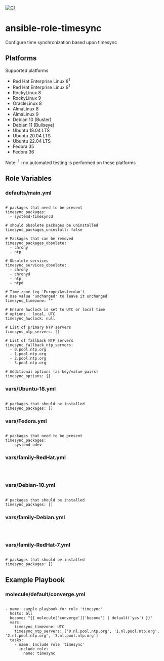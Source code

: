 [![CI](https://github.com/de-it-krachten/ansible-role-timesync/workflows/CI/badge.svg?event=push)](https://github.com/de-it-krachten/ansible-role-timesync/actions?query=workflow%3ACI)


# ansible-role-timesync

Configure time synchronization based upon timesync


## Platforms

Supported platforms

- Red Hat Enterprise Linux 8<sup>1</sup>
- Red Hat Enterprise Linux 9<sup>1</sup>
- RockyLinux 8
- RockyLinux 9
- OracleLinux 8
- AlmaLinux 8
- AlmaLinux 9
- Debian 10 (Buster)
- Debian 11 (Bullseye)
- Ubuntu 18.04 LTS
- Ubuntu 20.04 LTS
- Ubuntu 22.04 LTS
- Fedora 35
- Fedora 36

Note:
<sup>1</sup> : no automated testing is performed on these platforms

## Role Variables
### defaults/main.yml
<pre><code>
# packages that need to be present
timesync_packages:
  - systemd-timesyncd

# should obsolete packages be uninstalled
timesync_packages_uninstall: false

# Packages that can be removed
timesync_packages_obsolete:
  - chrony
  - ntp

# Obsolete services
timesync_services_obsolete:
  - chrony
  - chronyd
  - ntp
  - ntpd

# Time zone (eg 'Europe/Amsterdam')
# Use value 'unchanged' to leave it unchanged
timesync_timezone: ""

# Ensure hwclock is set to UTC or local time
# options : local, UTC
timesync_hwclock: null

# List of primary NTP servers
timesync_ntp_servers: []

# List of fallback NTP servers
timesync_fallback_ntp_servers:
  - 0.pool.ntp.org
  - 1.pool.ntp.org
  - 2.pool.ntp.org
  - 3.pool.ntp.org

# Additional options (as key/value pairs)
timesync_options: {}
</pre></code>

### vars/Ubuntu-18.yml
<pre><code>
# packages that should be installed
timesync_packages: []
</pre></code>

### vars/Fedora.yml
<pre><code>
# packages that need to be present
timesync_packages:
  - systemd-udev
</pre></code>

### vars/family-RedHat.yml
<pre><code>

</pre></code>

### vars/Debian-10.yml
<pre><code>
# packages that should be installed
timesync_packages: []
</pre></code>

### vars/family-Debian.yml
<pre><code>

</pre></code>

### vars/family-RedHat-7.yml
<pre><code>
# packages that should be installed
timesync_packages: []
</pre></code>



## Example Playbook
### molecule/default/converge.yml
<pre><code>
- name: sample playbook for role 'timesync'
  hosts: all
  become: "{{ molecule['converge']['become'] | default('yes') }}"
  vars:
    timesync_timezone: UTC
    timesync_ntp_servers: ['0.nl.pool.ntp.org', '1.nl.pool.ntp.org', '2.nl.pool.ntp.org', '3.nl.pool.ntp.org']
  tasks:
    - name: Include role 'timesync'
      include_role:
        name: timesync
</pre></code>
